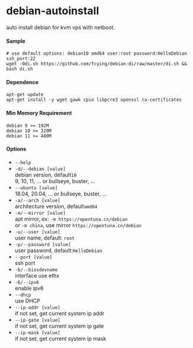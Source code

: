 # debian-autoinstall

auto install debian for kvm vps with netboot.

#### Sample
```
# use default options: debian10 amd64 user:root password:HelloDebian ssh_port:22
wget -Odi.sh https://github.com/fcying/debian-di/raw/master/di.sh && bash di.sh
```

#### Dependence
```
apt-get update
apt-get install -y wget gawk cpio libpcre3 openssl ca-certificates
```

#### Min Memory Requirement
```
debian 9 >= 192M
debian 10 >= 320M
debian 11 >= 480M
```

#### Options
* `--help`
* `-d/--debian [value]`</br>
    debian version, default`10`</br>
    9, 10, 11, ... or bullseye, buster, ...
* `--ubuntu [value]`</br>
    18.04, 20.04, ... or bullseye, buster, ...
* `-a/--arch [value]`</br>
    architecture version, default`amd64`
* `-m/--mirror [value]`</br>
    apt mirror, ex: `-m https://opentuna.cn/debian`</br>
    or `-m china`, use mirror `https://opentuna.cn/debian`
* `-u/--user [value]`</br>
    user name, default: `root`
* `-p/--password [value]`</br>
    user password, default:`HelloDebian`
* `--port [value]`</br>
    ssh port
* `-b/--biosdevname`</br>
    interface use ethx
* `-6/--ipv6`</br>
    enable ipv6
* `--dhcp`</br>
    use DHCP
* `--ip-addr [value]`</br>
    if not set, get current system ip addr
* `--ip-gate [value]`</br>
    if not set, get current system ip gate
* `--ip-mask [value]`</br>
    if not set, get current system ip mask

